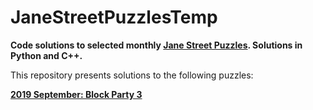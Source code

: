 # JaneStreetPuzzlesTemp
**Code solutions to selected monthly [Jane Street Puzzles](https://www.janestreet.com/puzzles/).
Solutions in Python and C++.**

This repository presents solutions to the following puzzles:

[**2019 September: Block Party 3**](./2019_09/)
